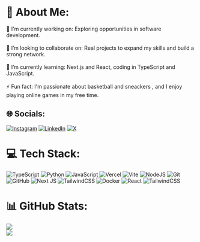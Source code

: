 # 💫 About Me:
🔭 I'm currently working on: Exploring opportunities in software development.<br><br>👯 I’m looking to collaborate on: Real projects to expand my skills and build a strong network.<br><br>🌱 I’m currently learning: Next.js and React, coding in TypeScript and JavaScript.<br><br>⚡ Fun fact: I'm passionate about basketball and sneackers , and I enjoy playing online games in my free time.


## 🌐 Socials:
[![Instagram](https://img.shields.io/badge/Instagram-%23E4405F.svg?logo=Instagram&logoColor=white)](https://www.instagram.com/icaro.oliveiira_/) [![LinkedIn](https://img.shields.io/badge/LinkedIn-%230077B5.svg?logo=linkedin&logoColor=white)](https://www.linkedin.com/in/icaro-oliveira-112031246/) [![X](https://img.shields.io/badge/X-black.svg?logo=X&logoColor=white)](https://twitter.com/Icaro0liveira16) 

# 💻 Tech Stack:
![TypeScript](https://img.shields.io/badge/typescript-%23007ACC.svg?style=for-the-badge&logo=typescript&logoColor=white) ![Python](https://img.shields.io/badge/python-3670A0?style=for-the-badge&logo=python&logoColor=ffdd54) ![JavaScript](https://img.shields.io/badge/javascript-%23323330.svg?style=for-the-badge&logo=javascript&logoColor=%23F7DF1E) ![Vercel](https://img.shields.io/badge/vercel-%23000000.svg?style=for-the-badge&logo=vercel&logoColor=white) ![Vite](https://img.shields.io/badge/vite-%23646CFF.svg?style=for-the-badge&logo=vite&logoColor=white) ![NodeJS](https://img.shields.io/badge/node.js-6DA55F?style=for-the-badge&logo=node.js&logoColor=white) ![Git](https://img.shields.io/badge/git-%23F05033.svg?style=for-the-badge&logo=git&logoColor=white) ![GitHub](https://img.shields.io/badge/github-%23121011.svg?style=for-the-badge&logo=github&logoColor=white) ![Next JS](https://img.shields.io/badge/Next-black?style=for-the-badge&logo=next.js&logoColor=white) ![TailwindCSS](https://img.shields.io/badge/tailwindcss-%2338B2AC.svg?style=for-the-badge&logo=tailwind-css&logoColor=white) ![Docker](https://img.shields.io/badge/docker-%230db7ed.svg?style=for-the-badge&logo=docker&logoColor=white) ![React](https://img.shields.io/badge/react-%2320232a.svg?style=for-the-badge&logo=react&logoColor=%2361DAFB) ![TailwindCSS](https://img.shields.io/badge/tailwindcss-%2338B2AC.svg?style=for-the-badge&logo=tailwind-css&logoColor=white)
# 📊 GitHub Stats:
![](https://github-readme-streak-stats.herokuapp.com/?user=IcaroWil&theme=tokyonight&hide_border=false)<br/>
![](https://github-readme-stats.vercel.app/api/top-langs/?username=IcaroWil&theme=tokyonight&hide_border=false&include_all_commits=true&count_private=false&layout=compact)



